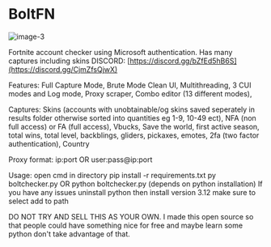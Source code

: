 # BoltFN
![image-3](https://github.com/user-attachments/assets/54c17d55-dd88-46e6-b580-96be7ebe2080)

Fortnite account checker using Microsoft authentication. Has many captures including skins
DISCORD: [https://discord.gg/bZfEd5hB6S](https://discord.gg/CjmZfsQjwX)

Features:
Full Capture Mode,
Brute Mode
Clean UI,
Multithreading,
3 CUI modes and Log mode,
Proxy scraper,
Combo editor (13 different modes),

Captures:
Skins (accounts with unobtainable/og skins saved seperately in results folder otherwise sorted into quantities eg 1-9, 10-49 ect),
NFA (non full access) or FA (full access),
Vbucks,
Save the world,
first active season,
total wins,
total level,
backblings,
gliders,
pickaxes,
emotes,
2fa (two factor authentication),
Country

Proxy format:
ip:port 
OR
user:pass@ip:port 

Usage:
open cmd in directory
pip install -r requirements.txt
py boltchecker.py
OR
python boltchecker.py
(depends on python installation)
If you have any issues uninstall python then install version 3.12 make sure to select add to path

DO NOT TRY AND SELL THIS AS YOUR OWN. I made this open source so that people could have something nice for free and maybe learn some python don't take advantage of that.

